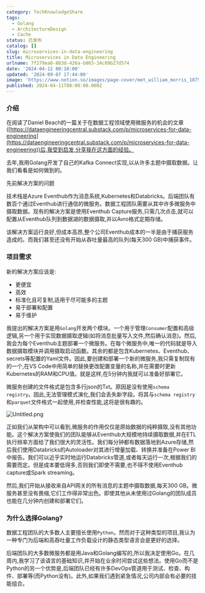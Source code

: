 ```yaml
---
category: TechKnowledgeShare
tags:
  - Golang
  - ArchitectureDesign
  - Cache
status: 已发布
catalog: []
slug: microservices-in-data-engineering
title: Microservices in Data Engineering
urlname: 7f279ea0-883d-426a-b803-34c09b27d574
date: '2024-04-12 00:10:00'
updated: '2024-09-07 17:44:00'
image: 'https://www.notion.so/images/page-cover/met_william_morris_1875.jpg'
published: 2024-04-11T08:00:00.000Z
---
```


### 介绍


在阅读了Daniel Beach的一篇关于在数据工程领域使用微服务的机会的文章([https://dataengineeringcentral.substack.com/p/microservices-for-data-engineering](https://dataengineeringcentral.substack.com/p/microservices-for-data-engineering))后,我受到启发,分享我在这方面的经验。


去年,我用Golang开发了自己的Kafka Connect实现,以从许多主题中摄取数据。让我们看看是如何做到的。


先前解决方案的问题


技术栈是Azure Eventhub作为消息系统,Kubernetes和Databricks。后端团队有数百个通过Eventhub进行通信的微服务。数据工程团队需要从其中许多微服务中摄取数据。现有的解决方案是使用Eventhub Capture服务,只需几次点击,就可以配置从Eventhub队列到数据湖的数据摄取,并以Avro格式定期存储。


该解决方案运行良好,但成本高昂,整个公司Eventhub成本的一半是由于捕获服务造成的。而我们甚至还没有开始从吞吐量最高的队列(每天300 GB)中捕获事件。


### 项目需求


新的解决方案应该是:

- 更便宜
- 高效
- 标准化且可复制,适用于尽可能多的主题
- 易于部署和配置
- 易于维护

我提出的解决方案是用`Golang`开发两个模块。一个用于管理`Consumer`配置和高级逻辑,另一个用于实现数据摄取逻辑(如将消息批量写入文件,然后确认消息)。然后,我会为每个Eventhub主题部署一个微服务。在每个微服务中,唯一的代码就是导入数据摄取模块并调用摄取启动函数。其余的都是包含Kubernetes、Eventhub、secrets等配置的Yaml文件。因此,要创建和部署一个新的微服务,我只需复制现有的一个,在VS Code中用简单的替换更改配置变量的名称,并在需要时更新Kubernetes的RAM和CPU值。就是这样,在5分钟内我就可以准备好部署它。


微服务创建的文件格式是包含多行json的Txt。原因是没有使用`schema registry`。因此,无法管理模式演化,我们会丢失新字段。将其与`schema registry`和`parquet`文件格式一起使用,并检查性能,这将是很有趣的。


![Untitled.png](https://prod-files-secure.s3.us-west-2.amazonaws.com/5d24fe63-e567-4804-86f9-9fdc62e13082/4e0f8d5d-b295-4408-9363-660688d511a9/Untitled.png?X-Amz-Algorithm=AWS4-HMAC-SHA256&X-Amz-Content-Sha256=UNSIGNED-PAYLOAD&X-Amz-Credential=ASIAZI2LB46633B4FOCA%2F20250416%2Fus-west-2%2Fs3%2Faws4_request&X-Amz-Date=20250416T053942Z&X-Amz-Expires=3600&X-Amz-Security-Token=IQoJb3JpZ2luX2VjELX%2F%2F%2F%2F%2F%2F%2F%2F%2F%2FwEaCXVzLXdlc3QtMiJHMEUCIQCnyPFfLclZEcb1aBjlGPrsuM%2Fk7PPkaOWyi3DC2VsrUgIgH6IzPeIUZMSVT%2BzJtUwkKqWB1qrAsKzgJN90R3soYwAq%2FwMIPhAAGgw2Mzc0MjMxODM4MDUiDDFbhWuhxp18kI6b7SrcA5cBYHVt7VdS9rb7LrFf%2FIw11QRnIRjrvh4rWTiw0a4eZAbIo2nS7DL39BLYzJWgqM552FT0pbaiHzl8m%2BJv0SRUu7lg%2BlzdPtBM2PYswOrNT9HWVcnxNv16cxdiFwk%2F2wgvXAaorkkZiik0T%2Fsh59REoKO6uK0NoHIM3WdivIT3aw8rLtbaQHlD6wuDAP6%2FO8nlx58%2B5R30stF7IAh8LBtySfnO7lpQxFcdM5VNrMnZMwm5l%2F5pEM%2BJTtl3bJ4mHICODWAiVnQOiY0HhaMfg1aE2St1J4N8n4TNaMQurpCVAcy%2BLooOkxk4LjdeNJzrH1gFk3EtnayR8KhJXL3INsvq4LWpteOFbbUPyB6WQo%2Bgs%2FXHOsvEj077lHgthMsiAzb39Zu6kHLt91XUay%2FApzRZrt0%2FblOBjIDb1CUXjPJ3nN8snuZ1ixHADgzHeiNw2BDahoOspyGQTGiX3lYb6uzOSZzV%2F1UJ%2Ffw0L9y8dOLQkaFYo77ZdSios3oE3dXC8WWOJmeVGD6STnVvI8bW%2FvmKk0sVZtfhiCu7hlnUGyJ32BUw3xhJ0AuOmZiKSmOiSSwCMgAtggTnXKBcy0%2Bu6FXxus2JW9BpWaeF2TPKxiiz7ESEO063TB5RsuTsML3v%2FL8GOqUBIh8i2QxSRnk3VafY6HeFQ1F85cscqMj2L6AU%2BnF5y0gC0IrJXhWa3ul8B8QpHMwzkfOIZj%2FROPK4DAbdkgzhwLvsEWfpm56cuX26PQ5TktCt%2F5vIaixOfdPZMd7cGYlbfCXGrpvXjb8ohdNxmhaIRS4yeAvSga6uV7NLdqF4QQeMJROzZBvMU%2F8YN3xIcirYmk%2FPHNdRtcBtbRK04ooeGOYGuWU%2F&X-Amz-Signature=7155a05088ce58b979279118e8460246b9b1d058e889cf9df5d6554207844d84&X-Amz-SignedHeaders=host&x-id=GetObject)


正如我们从架构中可以看到,微服务的作用仅仅是原始数据的纯粹摄取,没有其他功能。这个解决方案使我们的团队能够从Eventhub大规模地持续摄取数据,并在ETL执行频率方面给了我们很大的灵活性。我们每分钟都有数据落地到Azure存储,然后我们使用Databricks的Autoloader对其进行增量加载、转换并准备在Power BI中报告。我们可以近乎实时地运行Databricks管道,或者每天运行一次,根据我们的需要而定。但是成本要低得多,否则我们即使不需要,也不得不使用Eventhub capture或Spark streaming。


然后,我们开始从接收来自API网关的所有消息的主题中摄取数据,每天300 GB。微服务甚至没有畏缩,它们工作得非常出色。即使其他从未使用过Golang的团队成员也能在几分钟内创建和部署它们。


### 为什么选择Golang?


数据工程团队的大多数人主要擅长使用`Python`。然而对于这种类型的项目,我认为一种专门为后端和高吞吐量工作负载设计的静态类型语言会是更好的选择。


后端团队的大多数微服务都是用Java和Golang编写的,所以我决定使用Go。在几周内,我学习了该语言的基础知识,并开始在业余时间尝试这些想法。使用Go而不是Python的另一个优势是,后端团队已经有许多DevOps管道用于测试、检查、构件、部署等(而Python没有)。此外,如果我们遇到紧急情况,公司内部会有必要的技能组合。

